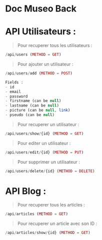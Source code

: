 # Doc Museo Back

# API Utilisateurs : 

> Pour recuperer tous les utilisateurs : 

```php
/api/users (METHOD = GET)
```

> Pour ajouter un utilisateur : 

```php
/api/users/add (METHOD = POST)

Fields : 
- id
- email
- password
- firstname (can be null)
- lastname (can be null)
- picture (can be null, link)
- pseudo (can be null)
```

> Pour recuperer un utilisateur : 

```php
/api/users/show/{id} (METHOD = GET)
```

> Pour editer un utilisateur : 

```php
/api/users/edit/{id} (METHOD = PUT)
```

> Pour supprimer un utilisateur : 

```php
/api/users/delete/{id} (METHOD = DELETE)

```
# API Blog : 


> Pour recuperer tous les articles : 

```php
/api/articles (METHOD = GET)
```

> Pour recuperer un article avec son ID : 

```php
/api/articles/show/{id} (METHOD = GET)
```

